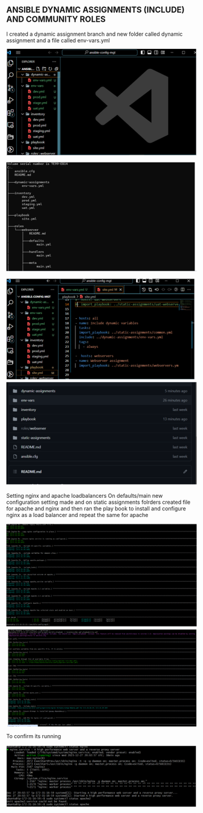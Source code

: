 ## ANSIBLE DYNAMIC ASSIGNMENTS (INCLUDE) AND COMMUNITY ROLES
I created a dynamic assignment branch and new folder called dynamic assignment and a file called env-vars.yml

![1](./ansibled_1.png)

![2](./ansibled_2.png)

![3](./ansibled_3.png)
![4](./ansibled_4.png)

Setting nginx and apache loadbalancers
On defaults/main new configuration setting made and on static assignments folrders created file for apache and nginx and then ran the play book to install and configure nginx as a load balancer and repeat the same for apache

![5](./ansibled_5.png)
![6](./ansibled_6.png)

To confirm its running

![7](./ansibled_7.png)
